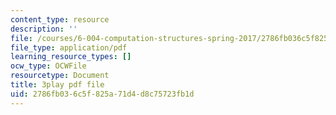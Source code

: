 ```yaml
---
content_type: resource
description: ''
file: /courses/6-004-computation-structures-spring-2017/2786fb036c5f825a71d4d8c75723fb1d_VdLJMPppocU.pdf
file_type: application/pdf
learning_resource_types: []
ocw_type: OCWFile
resourcetype: Document
title: 3play pdf file
uid: 2786fb03-6c5f-825a-71d4-d8c75723fb1d
---
```

